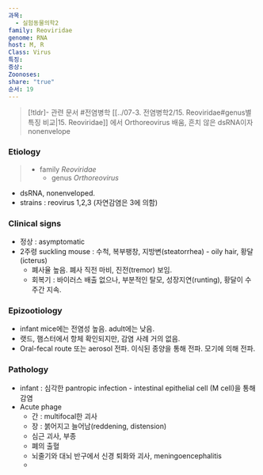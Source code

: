 ```yaml
---
과목:
  - 실험동물의학2
family: Reoviridae
genome: RNA
host: M, R
Class: Virus
특징: 
증상: 
Zoonoses: 
share: "true"
순서: 19
---
```

>[!tldr]- 관련 문서
>#전염병학 [[../07-3. 전염병학2/15. Reoviridae#genus별 특징 비교|15. Reoviridae]] 에서 Orthoreovirus 배움, 흔치 않은 dsRNA이자 nonenvelope
### Etiology
>- family *Reoviridae*
>	- genus *Orthoreovirus*

- dsRNA, nonenveloped.
- strains : reovirus 1,2,3 (자연감염은 3에 의함)

### Clinical signs
- 정상 : asymptomatic
- 2주령 suckling mouse : 수척, 복부팽창, 지방변(steatorrhea) - oily hair, 황달(icterus)
	- 폐사율 높음. 폐사 직전 마비, 진전(tremor) 보임.
	- 회복기 : 바이러스 배출 없으나, 부분적인 탈모, 성장지연(runting), 황달이 수 주간 지속.

### Epizootiology
- infant mice에는 전염성 높음. adult에는 낮음.
- 랫드, 햄스터에서 항체 확인되지만, 감염 사례 거의 없음.
- Oral-fecal route 또는 aerosol 전파. 이식된 종양을 통해 전파. 모기에 의해 전파.

### Pathology
- infant : 심각한 pantropic infection - intestinal epithelial cell (M cell)을 통해 감염
- Acute phage
	- 간 : multifocal한 괴사
	- 장 : 붉어지고 늘어남(reddening, distension)
	- 심근 괴사, 부종
	- 폐의 출혈
	- 뇌줄기와 대뇌 반구에서 신경 퇴화와 괴사, meningoencephalitis
	- 
